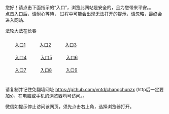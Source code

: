 您好！请点击下面指示的“入口”，浏览此网站是安全的，且为您带来平安。。 <br/>
点击入口后，请耐心等待， 过程中可能会出现无法打开的提示，请忽略，最终会进入网站. </br>

法轮大法在长春<br/>
<div style="padding:10px"><a style="margin:20px" target="_blank" href="https://d1mizq9x0d5nj3.cloudfront.net/2Qpsp?ykydm" id="ccLink1" rel="nofollow">入口1</a> <a target="_blank" style="margin:20px" href="https://d1yilq7k8fburp.cloudfront.net/2Qpsp?siracvb" id="ccLink2" rel="nofollow">入口2</a> <a style="margin:20px" target="_blank" href="https://d36xadgtx38tj8.cloudfront.net/2Qpsp?qwbqwck" id="ccLink3" rel="nofollow">入口3</a></div>

<div style="padding:10px" ><a style="margin:20px" target="_blank" href="https://d1mizq9x0d5nj3.cloudfront.net/2Qpsp?ykydm" id="ccLink4" rel="nofollow">入口4</a> <a style="margin:20px" href="https://d1yilq7k8fburp.cloudfront.net/2Qpsp?siracvb" target="_blank" id="ccLink5" rel="nofollow">入口5</a> <a style="margin:20px" href="https://d36xadgtx38tj8.cloudfront.net/2Qpsp?qwbqwck" target="_blank" id="ccLink6" rel="nofollow">入口6</a></div>

<div style="padding:10px"><a style="margin:20px" target="_blank" href="https://d1mizq9x0d5nj3.cloudfront.net/2Qpsp?ykydm" id="ccLink7" rel="nofollow">入口7</a> <a style="margin:20px" href="https://d1yilq7k8fburp.cloudfront.net/2Qpsp?siracvb" target="_blank" id="ccLink8" rel="nofollow">入口8</a> <a style="margin:20px" target="_blank" href="https://d36xadgtx38tj8.cloudfront.net/2Qpsp?qwbqwck" id="ccLink9" rel="nofollow">入口9</a></div>

<br/>



请复制并记住免翻墙网址 https://github.com/yntd/changchunzx (http后一定要加s)，在电脑或手机的浏览器均可访问。。<br/>

微信如提示停止访问该网页，须先点击右上角，选择浏览器打开。
